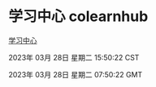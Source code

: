 # 学习中心 colearnhub
[学习中心](http://27.19.34.51:56308/colearnhub/)

2023年 03月 28日 星期二 15:50:22 CST

2023年 03月 28日 星期二 07:50:22 GMT
